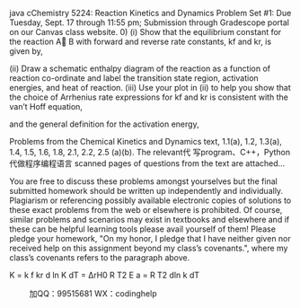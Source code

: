 java cChemistry 5224: Reaction Kinetics and Dynamics 
Problem Set #1: Due Tuesday, Sept. 17 through 11:55 pm; Submission through Gradescope 
portal on our Canvas class website. 
0) (i) Show that the equilibrium constant for the reaction A B with forward and reverse rate 
constants, kf and kr, is given by, 
 
(ii) Draw a schematic enthalpy diagram of the reaction as a function of reaction co-ordinate 
and label the transition state region, activation energies, and heat of reaction. 
(iii) Use your plot in (ii) to help you show that the choice of Arrhenius rate expressions for kf 
and kr is consistent with the van’t Hoff equation, 
 
 and the general definition for the activation energy, 
 
 
Problems from the Chemical Kinetics and Dynamics text, 
1.1(a), 1.2, 1.3(a), 1.4, 1.5, 1.6, 1.8, 2.1, 2.2, 2.5 (a)(b). 
The relevant代 写program、C++，Python
代做程序编程语言 scanned pages of questions from the text are attached… 
 
You are free to discuss these problems amongst yourselves but the final submitted homework 
should be written up independently and individually. Plagiarism or referencing possibly available 
electronic copies of solutions to these exact problems from the web or elsewhere is prohibited. 
Of course, similar problems and scenarios may exist in textbooks and elsewhere and if these can 
be helpful learning tools please avail yourself of them! 
 Please pledge your homework, "On my honor, I pledge that I have neither given nor 
received help on this assignment beyond my class’s covenants.", where my class’s covenants 
refers to the paragraph above. 
 
 K = k f
kr
d ln K
dT = ∆rH0
R T2
E 
a = R T2 dln k
dT 
   
 
         
加QQ：99515681  WX：codinghelp
